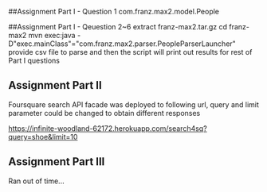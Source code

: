 ##Assignment Part I - Question 1
com.franz.max2.model.People

##Assignment Part I - Qeuestion 2~6
extract franz-max2.tar.gz
cd franz-max2
mvn exec:java -D"exec.mainClass"="com.franz.max2.parser.PeopleParserLauncher"
provide csv file to parse and then the script will print out results for rest of Part I questions

## Assignment Part II
Foursquare search API facade was deployed to following url, query and limit parameter could be changed to obtain different responses

https://infinite-woodland-62172.herokuapp.com/search4sq?query=shoe&limit=10

## Assignment Part III
Ran out of time...